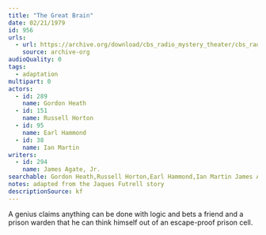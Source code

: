 ```yaml
---
title: "The Great Brain"
date: 02/21/1979
id: 956
urls: 
  - url: https://archive.org/download/cbs_radio_mystery_theater/cbs_radio_mystery_theater-0951-1000.zip/cbs_radio_mystery_theater-0951-1000%2Fcbsrmt_0956_the_great_brain.mp3
    source: archive-org
audioQuality: 0
tags: 
  - adaptation
multipart: 0
actors:  
  - id: 289
    name: Gordon Heath  
  - id: 151
    name: Russell Horton  
  - id: 95
    name: Earl Hammond  
  - id: 38
    name: Ian Martin
writers:  
  - id: 294
    name: James Agate, Jr.
searchable: Gordon Heath,Russell Horton,Earl Hammond,Ian Martin James Agate, Jr.
notes: adapted from the Jaques Futrell story
descriptionSource: kf
---
```

A genius claims anything can be done with logic and bets a friend and a prison warden that he can think himself out of an escape-proof prison cell.